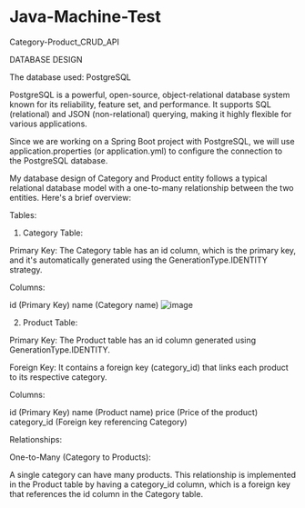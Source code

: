 # Java-Machine-Test
Category-Product_CRUD_API

DATABASE DESIGN

The database used: PostgreSQL

PostgreSQL is a powerful, open-source, object-relational database system known for its reliability, feature set, and performance. It supports SQL (relational) and JSON (non-relational) querying, making it highly flexible for various applications.

Since we are working on a Spring Boot project with PostgreSQL, we will use application.properties (or application.yml) to configure the connection to the PostgreSQL database.

My database design of Category and Product entity follows a typical relational database model with a one-to-many relationship between the two entities. Here's a brief overview:

Tables:

1. Category Table:

Primary Key: The Category table has an id column, which is the primary key, and it's automatically generated using the GenerationType.IDENTITY strategy.

Columns:

id (Primary Key)
name (Category name)
![image](https://github.com/user-attachments/assets/1e932b90-cd4c-48ba-815c-d723774aea3b)


2. Product Table:

Primary Key: The Product table has an id column generated using GenerationType.IDENTITY.

Foreign Key: It contains a foreign key (category_id) that links each product to its respective category.

Columns:

id (Primary Key)
name (Product name)
price (Price of the product)
category_id (Foreign key referencing Category)

Relationships:

One-to-Many (Category to Products):

A single category can have many products.
This relationship is implemented in the Product table by having a category_id column, which is a foreign key that references the id column in the Category table.



